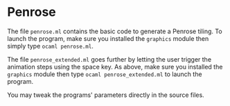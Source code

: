 # Penrose


The file `penrose.ml` contains the basic code to generate a Penrose tiling.
To launch the program, make sure you installed the `graphics` module then simply type `ocaml penrose.ml`.

The file `penrose_extended.ml` goes further by letting the user trigger the animation steps using the space key.
As above, make sure you installed the `graphics` module then type `ocaml penrose_extended.ml` to launch the program.

You may tweak the programs' parameters directly in the source files.
